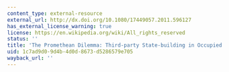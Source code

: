 ```yaml
---
content_type: external-resource
external_url: http://dx.doi.org/10.1080/17449057.2011.596127
has_external_license_warning: true
license: https://en.wikipedia.org/wiki/All_rights_reserved
status: ''
title: 'The Promethean Dilemma: Third-party State-building in Occupied Territories'
uid: 1c7ad9d0-9d4b-4d0d-8673-d5286579e705
wayback_url: ''
---
```

